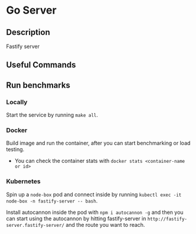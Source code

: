 # Go Server

## Description

Fastify server

## Useful Commands

## Run benchmarks

### Locally

Start the service by running `make all`.

### Docker

Build image and run the container, after you can start benchmarking or load testing.

- You can check the container stats with `docker stats <container-name or id>`

### Kubernetes

Spin up a `node-box` pod and connect inside by running `kubectl exec -it node-box -n fastify-server -- bash`.

Install autocannon inside the pod with `npm i autocannon -g` and then you can start using the autocannon by hitting fastify-server in `http://fastify-server.fastify-server/` and the route you want to reach.
